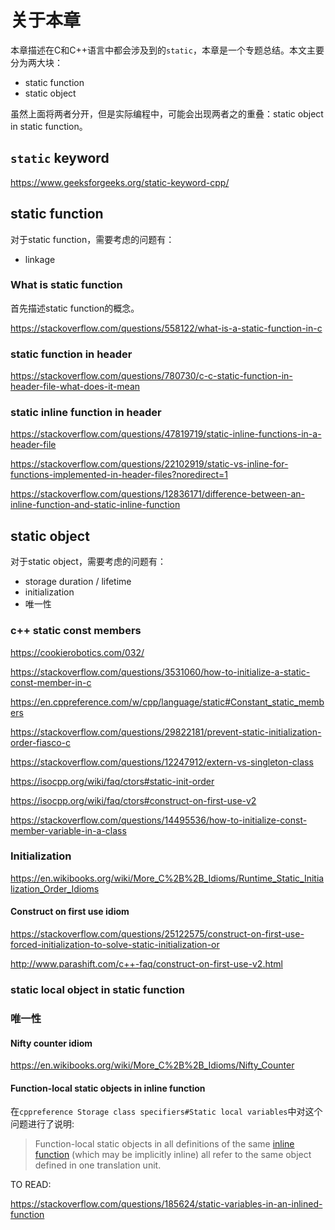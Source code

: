 # 关于本章

本章描述在C和C++语言中都会涉及到的`static`，本章是一个专题总结。本文主要分为两大块：

- static function
- static object

虽然上面将两者分开，但是实际编程中，可能会出现两者之的重叠：static object in static function。

## `static` keyword 

https://www.geeksforgeeks.org/static-keyword-cpp/

## static function

对于static function，需要考虑的问题有：

- linkage

### What is static function

首先描述static function的概念。

https://stackoverflow.com/questions/558122/what-is-a-static-function-in-c

### static function in header



https://stackoverflow.com/questions/780730/c-c-static-function-in-header-file-what-does-it-mean



### static inline function in header

https://stackoverflow.com/questions/47819719/static-inline-functions-in-a-header-file

https://stackoverflow.com/questions/22102919/static-vs-inline-for-functions-implemented-in-header-files?noredirect=1

https://stackoverflow.com/questions/12836171/difference-between-an-inline-function-and-static-inline-function

## static object

对于static object，需要考虑的问题有：

- storage duration / lifetime
- initialization
- 唯一性






### c++ static const members

https://cookierobotics.com/032/

https://stackoverflow.com/questions/3531060/how-to-initialize-a-static-const-member-in-c

https://en.cppreference.com/w/cpp/language/static#Constant_static_members

https://stackoverflow.com/questions/29822181/prevent-static-initialization-order-fiasco-c

https://stackoverflow.com/questions/12247912/extern-vs-singleton-class


https://isocpp.org/wiki/faq/ctors#static-init-order


https://isocpp.org/wiki/faq/ctors#construct-on-first-use-v2


https://stackoverflow.com/questions/14495536/how-to-initialize-const-member-variable-in-a-class

### Initialization



https://en.wikibooks.org/wiki/More_C%2B%2B_Idioms/Runtime_Static_Initialization_Order_Idioms



#### Construct on first use idiom
https://stackoverflow.com/questions/25122575/construct-on-first-use-forced-initialization-to-solve-static-initialization-or

http://www.parashift.com/c++-faq/construct-on-first-use-v2.html

### static local object in static function



### 唯一性

#### Nifty counter idiom

https://en.wikibooks.org/wiki/More_C%2B%2B_Idioms/Nifty_Counter

#### Function-local static objects in inline function

在`cppreference Storage class specifiers#Static local variables`中对这个问题进行了说明:

> Function-local static objects in all definitions of the same [inline function](inline.html) (which may be implicitly inline) all refer to the same object defined in one translation unit.

TO READ:

https://stackoverflow.com/questions/185624/static-variables-in-an-inlined-function
